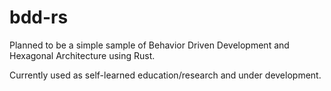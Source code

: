 # bdd-rs

Planned to be a simple sample of Behavior Driven Development and Hexagonal Architecture using Rust.

Currently used as self-learned education/research and under development.
